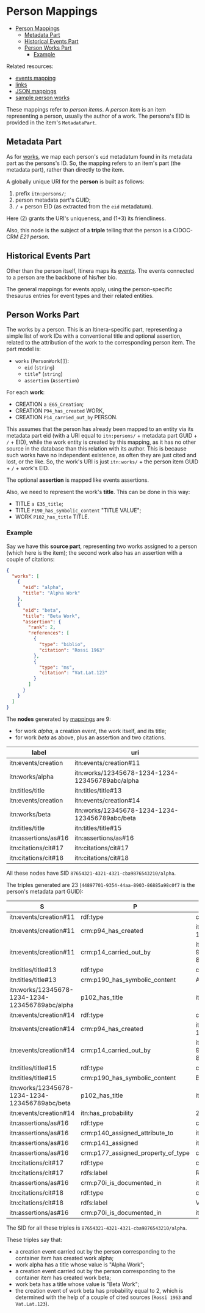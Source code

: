 # Person Mappings

- [Person Mappings](#person-mappings)
  - [Metadata Part](#metadata-part)
  - [Historical Events Part](#historical-events-part)
  - [Person Works Part](#person-works-part)
    - [Example](#example)

Related resources:

- [events mapping](events.md)
- [links](links.md)
- [JSON mappings](code/person-mappings.json)
- [sample person works](code/sample-person-works.json)

These mappings refer to _person items_. A _person item_ is an item representing a person, usually the author of a work. The persons's EID is provided in the item's `MetadataPart`.

## Metadata Part

As for [works](work-mappings.md#metadata-part), we map each person's `eid` metadatum found in its metadata part as the persons's ID. So, the mapping refers to an item's part (the metadata part), rather than directly to the item.

A globally unique URI for the **person** is built as follows:

1. prefix `itn:persons/`;
2. person metadata part's GUID;
3. `/` + person EID (as extracted from the `eid` metadatum).

Here (2) grants the URI's uniqueness, and (1+3) its friendliness.

Also, this node is the subject of a **triple** telling that the person is a CIDOC-CRM _E21 person_.

## Historical Events Part

Other than the person itself, Itinera maps its [events](events.md). The events connected to a person are the backbone of his/her bio.

The general mappings for events apply, using the person-specific thesaurus entries for event types and their related entities.

## Person Works Part

The works by a person. This is an Itinera-specific part, representing a simple list of work IDs with a conventional title and optional assertion, related to the attribution of the work to the corresponding person item. The part model is:

- `works` (`PersonWork[]`):
  - `eid` (`string`)
  - `title`\* (`string`)
  - `assertion` (`Assertion`)

For each **work**:

- CREATION `a E65_Creation`;
- CREATION `P94_has_created` WORK,
- CREATION `P14_carried_out_by` PERSON.

This assumes that the person has already been mapped to an entity via its metadata part eid (with a URI equal to `itn:persons/` + metadata part GUID + `/` + EID), while the work entity is created by this mapping, as it has no other source in the database than this relation with its author. This is because such works have no independent existence, as often they are just cited and lost, or the like. So, the work's URI is just `itn:works/` + the person item GUID + `/` + work's EID.

The optional **assertion** is mapped like events assertions.

Also, we need to represent the work's **title**. This can be done in this way:

- TITLE `a E35_title`;
- TITLE `P190_has_symbolic_content` "TITLE VALUE";
- WORK `P102_has_title` TITLE.

### Example

Say we have this **source part**, representing two works assigned to a person (which here is the item); the second work also has an assertion with a couple of citations:

```json
{
  "works": [
    {
      "eid": "alpha",
      "title": "Alpha Work"
    },
    {
      "eid": "beta",
      "title": "Beta Work",
      "assertion": {
        "rank": 2,
        "references": [
          {
            "type": "biblio",
            "citation": "Rossi 1963"
          },
          {
            "type": "ms",
            "citation": "Vat.Lat.123"
          }
        ]
      }
    }
  ]
}
```

The **nodes** generated by [mappings](code/person-mappings.json) are 9:

- for work _alpha_, a creation event, the work itself, and its title;
- for work _beta_ as above, plus an assertion and two citations.

| label                | uri                                             |
|----------------------|-------------------------------------------------|
| itn:events/creation  | itn:events/creation#11                          |
| itn:works/alpha      | itn:works/12345678-1234-1234-123456789abc/alpha |
| itn:titles/title     | itn:titles/title#13                             |
| itn:events/creation  | itn:events/creation#14                          |
| itn:works/beta       | itn:works/12345678-1234-1234-123456789abc/beta  |
| itn:titles/title     | itn:titles/title#15                             |
| itn:assertions/as#16 | itn:assertions/as#16                            |
| itn:citations/cit#17 | itn:citations/cit#17                            |
| itn:citations/cit#18 | itn:citations/cit#18                            |

All these nodes have SID `87654321-4321-4321-cba9876543210/alpha`.

The triples generated are 23 (`44897701-9354-44aa-8903-86885a98c0f7` is the person's metadata part GUID):

| S                                               | P                                  | O                                                      |
|-------------------------------------------------|------------------------------------|--------------------------------------------------------|
| itn:events/creation#11                          | rdf:type                           | crm:e65_creation                                       |
| itn:events/creation#11                          | crm:p94_has_created                | itn:works/12345678-1234-1234-123456789abc/alpha        |
| itn:events/creation#11                          | crm:p14_carried_out_by             | itn:persons/44897701-9354-44aa-8903-86885a98c0f7/alpha |
| itn:titles/title#13                             | rdf:type                           | crm:e35_title                                          |
| itn:titles/title#13                             | crm:p190_has_symbolic_content      | Alpha Work                                             |
| itn:works/12345678-1234-1234-123456789abc/alpha | p102_has_title                     | itn:titles/title#13                                    |
| itn:events/creation#14                          | rdf:type                           | crm:e65_creation                                       |
| itn:events/creation#14                          | crm:p94_has_created                | itn:works/12345678-1234-1234-123456789abc/beta         |
| itn:events/creation#14                          | crm:p14_carried_out_by             | itn:persons/44897701-9354-44aa-8903-86885a98c0f7/alpha |
| itn:titles/title#15                             | rdf:type                           | crm:e35_title                                          |
| itn:titles/title#15                             | crm:p190_has_symbolic_content      | Beta Work                                              |
| itn:works/12345678-1234-1234-123456789abc/beta  | p102_has_title                     | itn:titles/title#15                                    |
| itn:events/creation#14                          | itn:has_probability                | 2                                                      |
| itn:assertions/as#16                            | rdf:type                           | crm:e13_attribute_assignment                           |
| itn:assertions/as#16                            | crm:p140_assigned_attribute_to     | itn:events/creation#14                                 |
| itn:assertions/as#16                            | crm:p141_assigned                  | itn:has_probability                                    |
| itn:assertions/as#16                            | crm:p177_assigned_property_of_type | crm:e55_type                                           |
| itn:citations/cit#17                            | rdf:type                           | crm:e31_document                                       |
| itn:citations/cit#17                            | rdfs:label                         | Rossi 1963                                             |
| itn:assertions/as#16                            | crm:p70i_is_documented_in          | itn:citations/cit#17                                   |
| itn:citations/cit#18                            | rdf:type                           | crm:e31_document                                       |
| itn:citations/cit#18                            | rdfs:label                         | Vat.Lat.123                                            |
| itn:assertions/as#16                            | crm:p70i_is_documented_in          | itn:citations/cit#18                                   |

The SID for all these triples is `87654321-4321-4321-cba9876543210/alpha`.

These triples say that:

- a creation event carried out by the person corresponding to the container item has created work alpha;
- work alpha has a title whose value is "Alpha Work";
- a creation event carried out by the person corresponding to the container item has created work beta;
- work beta has a title whose value is "Beta Work";
- the creation event of work beta has probability equal to 2, which is determined with the help of a couple of cited sources (`Rossi 1963` and `Vat.Lat.123`).

